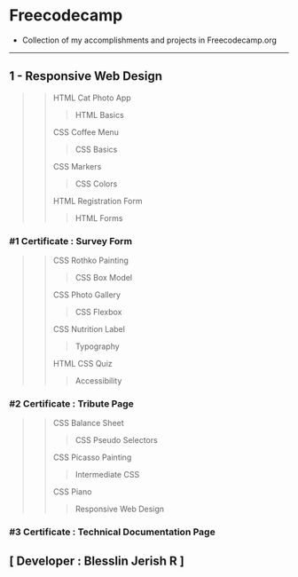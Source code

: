 # Freecodecamp

- Collection of my accomplishments and projects in Freecodecamp.org

---

## 1 - Responsive Web Design
>>HTML Cat Photo App
>>>HTML Basics
>>
>>CSS Coffee Menu
>>>CSS Basics
>>
>>CSS Markers
>>>CSS Colors
>>
>>HTML Registration Form
>>>HTML Forms
>>
### #1 Certificate : Survey Form
>>
>>CSS Rothko Painting
>>> CSS Box Model
>>
>>CSS Photo  Gallery
>>> CSS Flexbox
>>
>>CSS Nutrition Label
>>> Typography
>>
>>HTML CSS Quiz
>>> Accessibility
>>
### #2 Certificate : Tribute Page
>>
>>CSS Balance Sheet
>>>CSS Pseudo Selectors
>>
>>CSS Picasso Painting
>>>Intermediate CSS
>>
>>CSS Piano
>>>Responsive Web Design
>>
### #3 Certificate : Technical Documentation Page
>>
<!-- >>CSS City Skyline
>>>CSS Variables  -->

## [ Developer : Blesslin Jerish R ]
